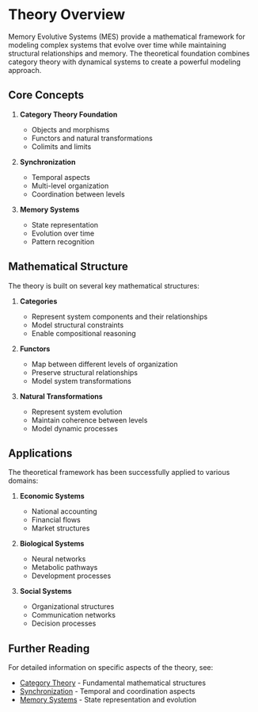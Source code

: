 # Theory Overview

Memory Evolutive Systems (MES) provide a mathematical framework for modeling complex systems that evolve over time while maintaining structural relationships and memory. The theoretical foundation combines category theory with dynamical systems to create a powerful modeling approach.

## Core Concepts

1. **Category Theory Foundation**
   - Objects and morphisms
   - Functors and natural transformations
   - Colimits and limits
   
2. **Synchronization**
   - Temporal aspects
   - Multi-level organization
   - Coordination between levels

3. **Memory Systems**
   - State representation
   - Evolution over time
   - Pattern recognition

## Mathematical Structure

The theory is built on several key mathematical structures:

1. **Categories**
   - Represent system components and their relationships
   - Model structural constraints
   - Enable compositional reasoning

2. **Functors**
   - Map between different levels of organization
   - Preserve structural relationships
   - Model system transformations

3. **Natural Transformations**
   - Represent system evolution
   - Maintain coherence between levels
   - Model dynamic processes

## Applications

The theoretical framework has been successfully applied to various domains:

1. **Economic Systems**
   - National accounting
   - Financial flows
   - Market structures

2. **Biological Systems**
   - Neural networks
   - Metabolic pathways
   - Development processes

3. **Social Systems**
   - Organizational structures
   - Communication networks
   - Decision processes

## Further Reading

For detailed information on specific aspects of the theory, see:

- [Category Theory](categories.md) - Fundamental mathematical structures
- [Synchronization](synchronization.md) - Temporal and coordination aspects
- [Memory Systems](memory_systems.md) - State representation and evolution 